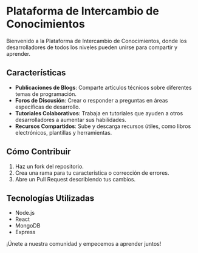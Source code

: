 # Plataforma de Intercambio de Conocimientos

Bienvenido a la Plataforma de Intercambio de Conocimientos, donde los desarrolladores de todos los niveles pueden unirse para compartir y aprender.

## Características
- **Publicaciones de Blogs**: Comparte artículos técnicos sobre diferentes temas de programación.
- **Foros de Discusión**: Crear o responder a preguntas en áreas específicas de desarrollo.
- **Tutoriales Colaborativos**: Trabaja en tutoriales que ayuden a otros desarrolladores a aumentar sus habilidades.
- **Recursos Compartidos**: Sube y descarga recursos útiles, como libros electrónicos, plantillas y herramientas.

## Cómo Contribuir
1. Haz un fork del repositorio.
2. Crea una rama para tu característica o corrección de errores.
3. Abre un Pull Request describiendo tus cambios.

## Tecnologías Utilizadas
- Node.js
- React
- MongoDB
- Express

¡Únete a nuestra comunidad y empecemos a aprender juntos!